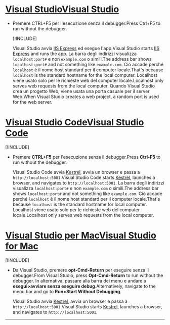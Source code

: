 # <a name="visual-studio"></a>[<span data-ttu-id="ff0c9-101">Visual Studio</span><span class="sxs-lookup"><span data-stu-id="ff0c9-101">Visual Studio</span></span>](#tab/visual-studio)

* <span data-ttu-id="ff0c9-102">Premere CTRL+F5 per l'esecuzione senza il debugger.</span><span class="sxs-lookup"><span data-stu-id="ff0c9-102">Press Ctrl+F5 to run without the debugger.</span></span>

  [!INCLUDE[](~/includes/trustCertVS.md)]

  <span data-ttu-id="ff0c9-103">Visual Studio avvia [IIS Express](/iis/extensions/introduction-to-iis-express/iis-express-overview) ed esegue l'app.</span><span class="sxs-lookup"><span data-stu-id="ff0c9-103">Visual Studio starts [IIS Express](/iis/extensions/introduction-to-iis-express/iis-express-overview) and runs the app.</span></span> <span data-ttu-id="ff0c9-104">La barra degli indirizzi visualizza `localhost:port#` e non `example.com` o simili.</span><span class="sxs-lookup"><span data-stu-id="ff0c9-104">The address bar shows `localhost:port#` and not something like `example.com`.</span></span> <span data-ttu-id="ff0c9-105">Ciò accade perché `localhost` è il nome host standard per il computer locale.</span><span class="sxs-lookup"><span data-stu-id="ff0c9-105">That's because `localhost` is the standard hostname for the local computer.</span></span> <span data-ttu-id="ff0c9-106">Localhost viene usato solo per le richieste web del computer locale.</span><span class="sxs-lookup"><span data-stu-id="ff0c9-106">Localhost only serves web requests from the local computer.</span></span> <span data-ttu-id="ff0c9-107">Quando Visual Studio crea un progetto Web, viene usata una porta casuale per il server Web.</span><span class="sxs-lookup"><span data-stu-id="ff0c9-107">When Visual Studio creates a web project, a random port is used for the web server.</span></span>
 
# <a name="visual-studio-code"></a>[<span data-ttu-id="ff0c9-108">Visual Studio Code</span><span class="sxs-lookup"><span data-stu-id="ff0c9-108">Visual Studio Code</span></span>](#tab/visual-studio-code)

  [!INCLUDE[](~/includes/trustCertVSC.md)]

* <span data-ttu-id="ff0c9-109">Premere **CTRL+F5** per l'esecuzione senza il debugger.</span><span class="sxs-lookup"><span data-stu-id="ff0c9-109">Press **Ctrl-F5** to run without the debugger.</span></span>

  <span data-ttu-id="ff0c9-110">Visual Studio Code avvia [Kestrel](xref:fundamentals/servers/kestrel), avvia un browser e passa a `http://localhost:5001`.</span><span class="sxs-lookup"><span data-stu-id="ff0c9-110">Visual Studio Code starts [Kestrel](xref:fundamentals/servers/kestrel), launches a browser, and navigates to `http://localhost:5001`.</span></span> <span data-ttu-id="ff0c9-111">La barra degli indirizzi visualizza `localhost:port#` e non `example.com` o simili.</span><span class="sxs-lookup"><span data-stu-id="ff0c9-111">The address bar shows `localhost:port#` and not something like `example.com`.</span></span> <span data-ttu-id="ff0c9-112">Ciò accade perché `localhost` è il nome host standard per il computer locale.</span><span class="sxs-lookup"><span data-stu-id="ff0c9-112">That's because `localhost` is the standard hostname for  local computer.</span></span> <span data-ttu-id="ff0c9-113">Localhost viene usato solo per le richieste web del computer locale.</span><span class="sxs-lookup"><span data-stu-id="ff0c9-113">Localhost only serves web requests from the local computer.</span></span>

  
# <a name="visual-studio-for-mac"></a>[<span data-ttu-id="ff0c9-114">Visual Studio per Mac</span><span class="sxs-lookup"><span data-stu-id="ff0c9-114">Visual Studio for Mac</span></span>](#tab/visual-studio-mac)

  [!INCLUDE[](~/includes/trustCertMac.md)]

* <span data-ttu-id="ff0c9-115">Da Visual Studio, premere **opt-Cmd-Return** per eseguire senza il debugger.</span><span class="sxs-lookup"><span data-stu-id="ff0c9-115">From Visual Studio, press **Opt-Cmd-Return** to run without the debugger.</span></span> <span data-ttu-id="ff0c9-116">In alternativa, passare alla barra dei menu e andare a **esegui>avviare senza eseguire debug**.</span><span class="sxs-lookup"><span data-stu-id="ff0c9-116">Alternatively, navigate to the menu bar and go to **Run>Start Without Debugging**.</span></span>

  <span data-ttu-id="ff0c9-117">Visual Studio avvia [Kestrel](xref:fundamentals/servers/kestrel), avvia un browser e passa a `http://localhost:5001`.</span><span class="sxs-lookup"><span data-stu-id="ff0c9-117">Visual Studio starts [Kestrel](xref:fundamentals/servers/kestrel), launches a browser, and navigates to `http://localhost:5001`.</span></span>

<!-- End of VS tabs -->

---
